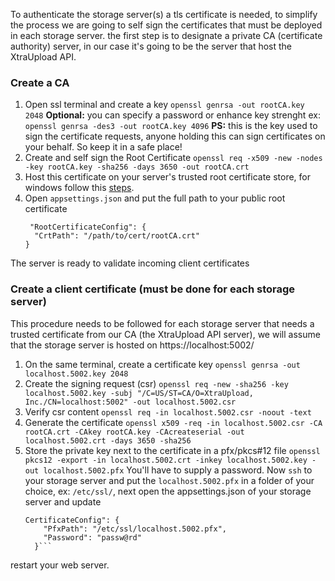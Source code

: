 ﻿To authenticate the storage server(s) a tls certificate is needed, to simplify the process we are going to self sign the certificates that must be deployed in each storage server.
the first step is to designate a private CA (certificate authority) server, in our case it's going to be the server that host the XtraUpload API.
### Create a CA
1. Open ssl terminal and create a key
`openssl genrsa -out rootCA.key 2048` 
**Optional:** you can specify a password or enhance key strenght ex: 
`openssl genrsa -des3 -out rootCA.key 4096`
**PS:** this is the key used to sign the certificate requests, anyone holding this can sign certificates on your behalf. So keep it in a safe place!
2. Create and self sign the Root Certificate
`openssl req -x509 -new -nodes -key rootCA.key -sha256 -days 3650 -out rootCA.crt`
3. Host this certificate on your server's trusted root certificate store, for windows follow this [steps](https://www.thesslstore.com/knowledgebase/ssl-install/how-to-import-intermediate-root-certificates-using-mmc/). 
4. Open `appsettings.json` and put the full path to your public root certificate 
   ```
    "RootCertificateConfig": {
     "CrtPath": "/path/to/cert/rootCA.crt"
   }
   ```
The server is ready to validate incoming client certificates
### Create a client certificate (must be done for each storage server)
This procedure needs to be followed for each storage server that needs a trusted certificate from our CA (the XtraUpload API server), we will assume that the storage server is hosted on https://localhost:5002/
1. On the same terminal, create a certificate key
`openssl genrsa -out localhost.5002.key 2048`
2. Create the signing request (csr)
`openssl req -new -sha256 -key localhost.5002.key -subj "/C=US/ST=CA/O=XtraUpload, Inc./CN=localhost:5002" -out localhost.5002.csr`
3. Verify csr content
`openssl req -in localhost.5002.csr -noout -text`
4. Generate the certificate 
`openssl x509 -req -in localhost.5002.csr -CA rootCA.crt -CAkey rootCA.key -CAcreateserial -out localhost.5002.crt -days 3650 -sha256`
5. Store the private key next to the certificate in a pfx/pkcs#12 file
`openssl pkcs12 -export -in localhost.5002.crt -inkey localhost.5002.key -out localhost.5002.pfx`
You'll have to supply a password.
Now `ssh` to your storage server and put the `localhost.5002.pfx` in a folder of your choice, ex: `/etc/ssl/`, next open the appsettings.json of your storage server and update 
    ```
    CertificateConfig": { 
        "PfxPath": "/etc/ssl/localhost.5002.pfx",
        "Password": "passw@rd"
      }```

restart your web server.